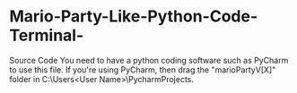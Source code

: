 # Mario-Party-Like-Python-Code-Terminal-
Source Code
You need to have a python coding software such as PyCharm to use this file.
If you're using PyCharm, then drag the "marioPartyV[X]" folder in C:\Users\<User Name>\PycharmProjects.
